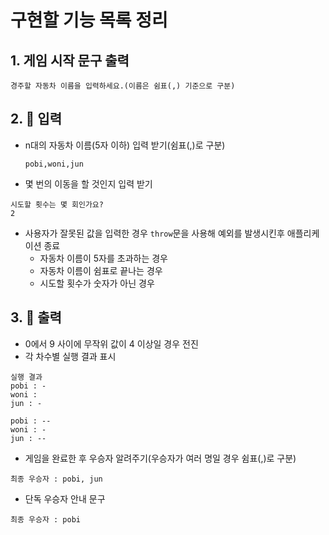 # 구현할 기능 목록 정리

## 1. 게임 시작 문구 출력
```
경주할 자동차 이름을 입력하세요.(이름은 쉼표(,) 기준으로 구분)
```

## 2. 🚥 입력
- n대의 자동차 이름(5자 이하) 입력 받기(쉼표(,)로 구분)
  ```
  pobi,woni,jun
  ```
- 몇 번의 이동을 할 것인지 입력 받기
```
시도할 횟수는 몇 회인가요?
2
```
- 사용자가 잘못된 값을 입력한 경우 `throw`문을 사용해 예외를 발생시킨후 애플리케이션 종료
  - 자동차 이름이 5자를 초과하는 경우
  - 자동차 이름이 쉼표로 끝나는 경우 
  - 시도할 횟수가 숫자가 아닌 경우

## 3. 🚚 출력
- 0에서 9 사이에 무작위 값이 4 이상일 경우 전진
- 각 차수별 실행 결과 표시
```
실행 결과
pobi : -
woni : 
jun : -

pobi : --
woni : -
jun : --
```

- 게임을 완료한 후 우승자 알려주기(우승자가 여러 명일 경우 쉼표(,)로 구분)
```
최종 우승자 : pobi, jun
```
  - 단독 우승자 안내 문구
```
최종 우승자 : pobi
```